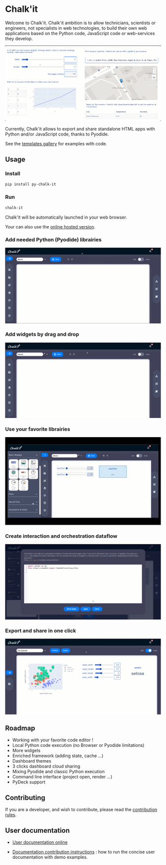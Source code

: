 # Chalk'it

Welcome to Chalk'it. Chalk'it ambition is to allow technicians, scientists or engineers, not specialists in web technologies, to build their own web applications based on the Python code, JavaScript code or web-services they develop.

![live demo](./assets/home/live-demo.gif)

Currently, Chalk'it allows to export and share standalone HTML apps with Python and/or JavaScript code, thanks to Pyodide.

See the [templates gallery](https://ifpen.github.io/chalk-it/) for examples with code.

## Usage

### Install

```sh
pip install py-chalk-it
```

### Run

```sh
chalk-it
```

Chalk'it will be automatically launched in your web browser.

Your can also use the [online hosted version](https://ifpen.github.io/chalk-it/hosted/).

### Add needed Python (Pyodide) librairies

![live demo](./assets/home/pyodide-libs.gif)

### Add widgets by drag and drop

![drag and drop](./assets/home/dragdrop.gif)

### Use your favorite librairies

![drag and drop](./assets/home/python-plot.gif)

### Create interaction and orchestration dataflow

![drag and drop](./assets/home/dataflow.gif)

### Export and share in one click

![Export](./assets/home/export.gif)

## Roadmap

- Working with your favorite code editor !
- Local Python code execution (no Browser or Pyodide limitations)
- More widgets
- Enriched framework (adding state, cache …)
- Dashboard themes
- 3 clicks dashboard cloud sharing
- Mixing Pyodide and classic Python execution
- Command line interface (project open, render ...)
- PyDeck support

## Contributing

If you are a developer, and wish to contribute, please read the [contribution rules](CONTRIBUTING.md).

## User documentation

- [User documentation online](https://ifpen.github.io/chalk-it/hosted/doc/) 

- [Documentation contribution instructions](/documentation/README.md) : how to run the concise user documentation with demo examples. 
